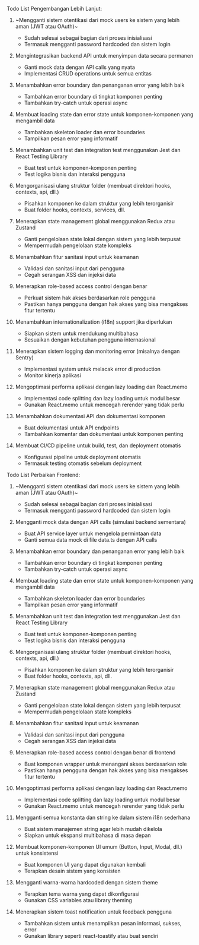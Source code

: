 Todo List Pengembangan Lebih Lanjut:

   1. ~Mengganti sistem otentikasi dari mock users ke sistem yang lebih aman (JWT atau OAuth)~
      - Sudah selesai sebagai bagian dari proses inisialisasi
      - Termasuk mengganti password hardcoded dan sistem login

   2. Mengintegrasikan backend API untuk menyimpan data secara permanen
      - Ganti mock data dengan API calls yang nyata
      - Implementasi CRUD operations untuk semua entitas

   3. Menambahkan error boundary dan penanganan error yang lebih baik
      - Tambahkan error boundary di tingkat komponen penting
      - Tambahkan try-catch untuk operasi async

   4. Membuat loading state dan error state untuk komponen-komponen yang mengambil data
      - Tambahkan skeleton loader dan error boundaries
      - Tampilkan pesan error yang informatif

   5. Menambahkan unit test dan integration test menggunakan Jest dan React Testing Library
      - Buat test untuk komponen-komponen penting
      - Test logika bisnis dan interaksi pengguna

   6. Mengorganisasi ulang struktur folder (membuat direktori hooks, contexts, api, dll.)
      - Pisahkan komponen ke dalam struktur yang lebih terorganisir
      - Buat folder hooks, contexts, services, dll.

   7. Menerapkan state management global menggunakan Redux atau Zustand
      - Ganti pengelolaan state lokal dengan sistem yang lebih terpusat
      - Mempermudah pengelolaan state kompleks

   8. Menambahkan fitur sanitasi input untuk keamanan
      - Validasi dan sanitasi input dari pengguna
      - Cegah serangan XSS dan injeksi data

   9. Menerapkan role-based access control dengan benar
      - Perkuat sistem hak akses berdasarkan role pengguna
      - Pastikan hanya pengguna dengan hak akses yang bisa mengakses fitur tertentu

   10. Menambahkan internationalization (i18n) support jika diperlukan
       - Siapkan sistem untuk mendukung multibahasa
       - Sesuaikan dengan kebutuhan pengguna internasional

   11. Menerapkan sistem logging dan monitoring error (misalnya dengan Sentry)
       - Implementasi system untuk melacak error di production
       - Monitor kinerja aplikasi

   12. Mengoptimasi performa aplikasi dengan lazy loading dan React.memo
       - Implementasi code splitting dan lazy loading untuk modul besar
       - Gunakan React.memo untuk mencegah rerender yang tidak perlu

   13. Menambahkan dokumentasi API dan dokumentasi komponen
       - Buat dokumentasi untuk API endpoints
       - Tambahkan komentar dan dokumentasi untuk komponen penting

   14. Membuat CI/CD pipeline untuk build, test, dan deployment otomatis
       - Konfigurasi pipeline untuk deployment otomatis
       - Termasuk testing otomatis sebelum deployment


Todo List Perbaikan Frontend:

   1. ~Mengganti sistem otentikasi dari mock users ke sistem yang lebih aman (JWT atau OAuth)~
      - Sudah selesai sebagai bagian dari proses inisialisasi
      - Termasuk mengganti password hardcoded dan sistem login

   2. Mengganti mock data dengan API calls (simulasi backend sementara)
      - Buat API service layer untuk mengelola permintaan data
      - Ganti semua data mock di file data.ts dengan API calls

   3. Menambahkan error boundary dan penanganan error yang lebih baik
      - Tambahkan error boundary di tingkat komponen penting
      - Tambahkan try-catch untuk operasi async

   4. Membuat loading state dan error state untuk komponen-komponen yang mengambil data
      - Tambahkan skeleton loader dan error boundaries
      - Tampilkan pesan error yang informatif

   5. Menambahkan unit test dan integration test menggunakan Jest dan React Testing Library
      - Buat test untuk komponen-komponen penting
      - Test logika bisnis dan interaksi pengguna

   6. Mengorganisasi ulang struktur folder (membuat direktori hooks, contexts, api, dll.)
      - Pisahkan komponen ke dalam struktur yang lebih terorganisir
      - Buat folder hooks, contexts, api, dll.

   7. Menerapkan state management global menggunakan Redux atau Zustand
      - Ganti pengelolaan state lokal dengan sistem yang lebih terpusat
      - Mempermudah pengelolaan state kompleks

   8. Menambahkan fitur sanitasi input untuk keamanan
      - Validasi dan sanitasi input dari pengguna
      - Cegah serangan XSS dan injeksi data

   9. Menerapkan role-based access control dengan benar di frontend
      - Buat komponen wrapper untuk menangani akses berdasarkan role
      - Pastikan hanya pengguna dengan hak akses yang bisa mengakses fitur tertentu

   10. Mengoptimasi performa aplikasi dengan lazy loading dan React.memo
       - Implementasi code splitting dan lazy loading untuk modul besar
       - Gunakan React.memo untuk mencegah rerender yang tidak perlu

   11. Mengganti semua konstanta dan string ke dalam sistem i18n sederhana
       - Buat sistem manajemen string agar lebih mudah dikelola
       - Siapkan untuk ekspansi multibahasa di masa depan

   12. Membuat komponen-komponen UI umum (Button, Input, Modal, dll.) untuk konsistensi
       - Buat komponen UI yang dapat digunakan kembali
       - Terapkan desain sistem yang konsisten

   13. Mengganti warna-warna hardcoded dengan sistem theme
       - Terapkan tema warna yang dapat dikonfigurasi
       - Gunakan CSS variables atau library theming

   14. Menerapkan sistem toast notification untuk feedback pengguna
       - Tambahkan sistem untuk menampilkan pesan informasi, sukses, error
       - Gunakan library seperti react-toastify atau buat sendiri